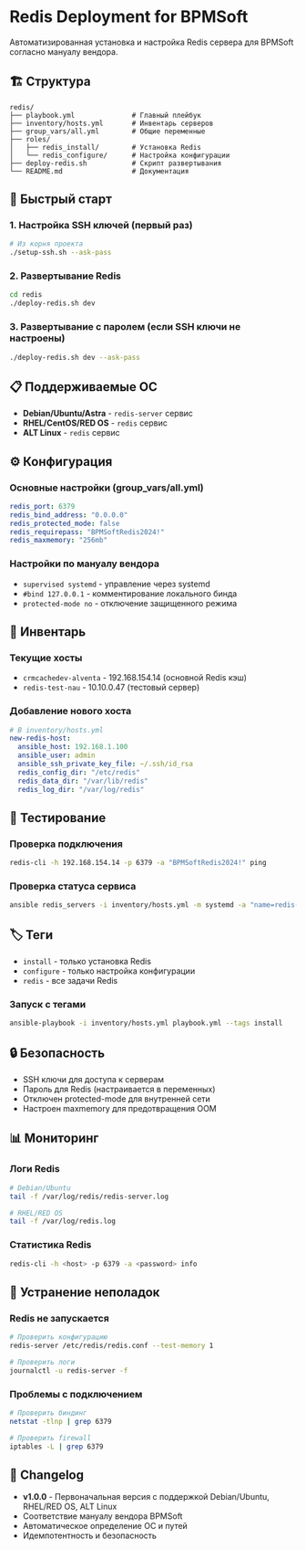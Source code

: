 # Redis Deployment for BPMSoft

Автоматизированная установка и настройка Redis сервера для BPMSoft согласно мануалу вендора.

## 🏗️ Структура

```
redis/
├── playbook.yml              # Главный плейбук
├── inventory/hosts.yml       # Инвентарь серверов
├── group_vars/all.yml        # Общие переменные
├── roles/
│   ├── redis_install/        # Установка Redis
│   └── redis_configure/      # Настройка конфигурации
├── deploy-redis.sh           # Скрипт развертывания
└── README.md                 # Документация
```

## 🚀 Быстрый старт

### 1. Настройка SSH ключей (первый раз)
```bash
# Из корня проекта
./setup-ssh.sh --ask-pass
```

### 2. Развертывание Redis
```bash
cd redis
./deploy-redis.sh dev
```

### 3. Развертывание с паролем (если SSH ключи не настроены)
```bash
./deploy-redis.sh dev --ask-pass
```

## 📋 Поддерживаемые ОС

- **Debian/Ubuntu/Astra** - `redis-server` сервис
- **RHEL/CentOS/RED OS** - `redis` сервис  
- **ALT Linux** - `redis` сервис

## ⚙️ Конфигурация

### Основные настройки (group_vars/all.yml)
```yaml
redis_port: 6379
redis_bind_address: "0.0.0.0"
redis_protected_mode: false
redis_requirepass: "BPMSoftRedis2024!"
redis_maxmemory: "256mb"
```

### Настройки по мануалу вендора
- `supervised systemd` - управление через systemd
- `#bind 127.0.0.1` - комментирование локального бинда
- `protected-mode no` - отключение защищенного режима

## 🎯 Инвентарь

### Текущие хосты
- `crmcachedev-alventa` - 192.168.154.14 (основной Redis кэш)
- `redis-test-nau` - 10.10.0.47 (тестовый сервер)

### Добавление нового хоста
```yaml
# В inventory/hosts.yml
new-redis-host:
  ansible_host: 192.168.1.100
  ansible_user: admin
  ansible_ssh_private_key_file: ~/.ssh/id_rsa
  redis_config_dir: "/etc/redis"
  redis_data_dir: "/var/lib/redis"
  redis_log_dir: "/var/log/redis"
```

## 🔧 Тестирование

### Проверка подключения
```bash
redis-cli -h 192.168.154.14 -p 6379 -a "BPMSoftRedis2024!" ping
```

### Проверка статуса сервиса
```bash
ansible redis_servers -i inventory/hosts.yml -m systemd -a "name=redis-server state=started"
```

## 🏷️ Теги

- `install` - только установка Redis
- `configure` - только настройка конфигурации
- `redis` - все задачи Redis

### Запуск с тегами
```bash
ansible-playbook -i inventory/hosts.yml playbook.yml --tags install
```

## 🔒 Безопасность

- SSH ключи для доступа к серверам
- Пароль для Redis (настраивается в переменных)
- Отключен protected-mode для внутренней сети
- Настроен maxmemory для предотвращения OOM

## 📊 Мониторинг

### Логи Redis
```bash
# Debian/Ubuntu
tail -f /var/log/redis/redis-server.log

# RHEL/RED OS
tail -f /var/log/redis.log
```

### Статистика Redis
```bash
redis-cli -h <host> -p 6379 -a <password> info
```

## 🐛 Устранение неполадок

### Redis не запускается
```bash
# Проверить конфигурацию
redis-server /etc/redis/redis.conf --test-memory 1

# Проверить логи
journalctl -u redis-server -f
```

### Проблемы с подключением
```bash
# Проверить биндинг
netstat -tlnp | grep 6379

# Проверить firewall
iptables -L | grep 6379
```

## 📝 Changelog

- **v1.0.0** - Первоначальная версия с поддержкой Debian/Ubuntu, RHEL/RED OS, ALT Linux
- Соответствие мануалу вендора BPMSoft
- Автоматическое определение ОС и путей
- Идемпотентность и безопасность
